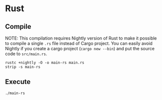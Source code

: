 # Rust

## Compile

NOTE: This compilation requires Nightly version of Rust to make it possible to
compile a single `.rs` file instead of Cargo project. You can easily avoid
Nightly if you create a cargo project (`cargo new --bin`) and put the source
code to `src/main.rs`.

```
rustc +nightly -O -o main-rs main.rs
strip -s main-rs
```

## Execute

```
./main-rs
```
